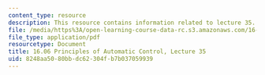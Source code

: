 ```yaml
---
content_type: resource
description: This resource contains information related to lecture 35.
file: /media/https%3A/open-learning-course-data-rc.s3.amazonaws.com/16-06-principles-of-automatic-control-fall-2012/8248aa5080bbdc62304fb7b037059939_MIT16_06F12_Lecture_35.pdf
file_type: application/pdf
resourcetype: Document
title: 16.06 Principles of Automatic Control, Lecture 35
uid: 8248aa50-80bb-dc62-304f-b7b037059939
---
```

